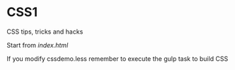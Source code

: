 # CSS1
CSS tips, tricks and hacks

Start from *index.html*

If you modify cssdemo.less remember to execute the gulp task to build CSS
